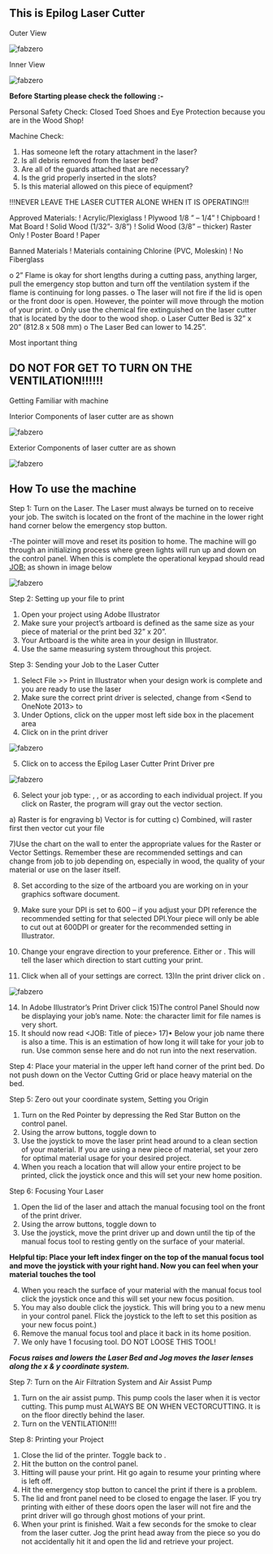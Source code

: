 ## This is Epilog Laser Cutter

Outer View

![fabzero](img/epiloglaser.jpg)

Inner View

![fabzero](img/laserinner.jpg)


**Before Starting please check the following :-**

Personal Safety Check:
Closed Toed Shoes and Eye Protection because you are in the Wood Shop!

Machine Check:
1) Has someone left the rotary attachment in the laser?
2) Is all debris removed from the laser bed?
3) Are all of the guards attached that are necessary? 
4) Is the grid properly inserted in the slots?
5) Is this material allowed on this piece of equipment?


!!!NEVER LEAVE THE LASER CUTTER ALONE WHEN IT IS OPERATING!!!

Approved Materials:
! Acrylic/Plexiglass
! Plywood 1/8 ” – 1/4”
! Chipboard
! Mat Board
! Solid Wood (1/32”- 3/8”)
! Solid Wood (3/8” – thicker) Raster Only
! Poster Board
! Paper

Banned Materials
! Materials containing Chlorine (PVC, Moleskin)
! No Fiberglass

o 2” Flame is okay for short lengths during a cutting pass, anything
larger, pull the emergency stop button and turn off the ventilation
system if the flame is continuing for long passes.
o The laser will not fire if the lid is open or the front door is open.
However, the pointer will move through the motion of your print.
o Only use the chemical fire extinguished on the laser cutter that is
located by the door to the wood shop.
o Laser Cutter Bed is 32” x 20” (812.8 x 508 mm)
o The Laser Bed can lower to 14.25”.

Most inportant thing
## DO NOT FOR GET TO TURN ON THE VENTILATION!!!!!!

Getting Familiar with machine

Interior Components of laser cutter are as shown

![fabzero](img/interiorcompo.jpg)

Exterior Components of laser cutter are as shown

![fabzero](img/exteriorcompo.jpg)

## How To use the machine

Step 1: 
Turn on the Laser. The Laser must always be turned on to receive your job.
        The switch is located on the front of the machine in the lower right hand 
        corner below the emergency stop button.

        
-The pointer will move and reset its position to home. The machine will
         go through an initializing process where green lights will run up and
         down on the control panel. When this is complete the operational
         keypad should read <JOB:> as shown in image below

![fabzero](img/job.jpg)

Step 2: Setting up your file to print

1) Open your project using Adobe Illustrator
2) Make sure your project’s artboard is defined as the same size as your piece of material or the print bed 32” x 20”.
3) Your Artboard is the white area in your design in Illustrator.
3) Use the same measuring system throughout this project.


Step 3: Sending your Job to the Laser Cutter

1) Select File >> Print in Illustrator when your design work is complete and you are ready to use the laser
2) Make sure the correct print driver is selected, change from <Send to OneNote 2013> to <Epilog Engraver WinX64 Fusion>
3) Under Options, click on the upper most left side box in the placement area
4) Click on <Set-up> in the print driver

![fabzero](img/setup.jpg)

5) Click on <Preferences> to access the Epilog Laser Cutter Print Driver pre

![fabzero](img/pre.jpg)


6) Select your job type: <Raster>, <Vector>, or <Combined> as according to each individual project. If you click on Raster, the program will gray out the vector section.

a) Raster is for engraving
b) Vector is for cutting
c) Combined, will raster first then vector cut your file

7)Use the chart on the wall to enter the appropriate values for the Raster or Vector Settings. Remember these are recommended settings and can change from job to  job depending on, especially in wood, the quality of your material or use on the laser itself.

8) Set <Piece Size> according to the size of the artboard you are working on in your graphics software document.

9)  Make sure your DPI is set to 600 – if you adjust your DPI reference the recommended setting for that selected DPI.Your piece will only be able to cut out at 600DPI or greater for the recommended setting in Illustrator.
10) Change your engrave direction to your preference. Either <TopDown> or <BottomUp>. This will tell the laser which direction to start cutting your print.

11) Click <OK> when all of your settings are correct.
13)In the print driver click on <Print>.

![fabzero](img/print.jpg)

14) In Adobe Illustrator’s Print Driver click <Print>
15)The control Panel Should now be displaying your job’s name. Note: the character limit for file names is very short.
16) It should now read <JOB: Title of piece>
17)• Below your job name there is also a time. This is an estimation of how long it will take for your job to run. Use common sense here and do not run into the next reservation.

Step 4: Place your material in the upper left hand corner of the print bed. Do not push down on the Vector Cutting Grid or place heavy material on the bed.

Step 5: Zero out your coordinate system, Setting you Origin

1) Turn on the Red Pointer by depressing the Red Star Button on the control panel.
2) Using the arrow buttons, toggle down to <Jog>
3) Use the joystick to move the laser print head around to a clean section of your material. If you are using a new piece of material, set your zero for optimal material usage for your desired project.
4) When you reach a location that will allow your entire project to be printed, click the joystick once and this will set your new home position.

Step 6: Focusing Your Laser

1) Open the lid of the laser and attach the manual focusing tool on the front of the print driver.
2) Using the arrow buttons, toggle down to <Focus>
3) Use the joystick, move the print driver up and down until the tip of the manual focus tool to resting gently on the surface of your material. 

**Helpful tip: Place your left index finger on the top of the manual focus tool and move the joystick with your right hand. Now you can feel when your material** **touches the tool**

4) When you reach the surface of your material with the manual focus tool click the joystick once and this will set your new focus position.
5) You may also double click the joystick. This will bring you to a new menu in your control panel. Flick the joystick to the left to set this position as your new focus point.)
6) Remove the manual focus tool and place it back in its home position. 
7) We only have 1 focusing tool. DO NOT LOOSE THIS TOOL!

***Focus raises and lowers the Laser Bed and Jog moves the laser lenses along the x & y coordinate system.***

Step 7: Turn on the Air Filtration System and Air Assist Pump
1) Turn on the air assist pump. This pump cools the laser when it is vector cutting. This pump must ALWAYS BE ON WHEN VECTORCUTTING. It is on the floor directly behind the laser.
2) Turn on the VENTILATION!!!!

Step 8: Printing your Project

1) Close the lid of the printer. Toggle back to <JOB>.
2) Hit the <GO> button on the control panel.
3) Hitting <STOP> will pause your print. Hit go again to resume your printing where is left off.
4) Hit the emergency stop button to cancel the print if there is a problem.
5) The lid and front panel need to be closed to engage the laser. IF you try printing with either of these doors open the laser will not fire and the print driver will go through ghost motions of your print.
6) When your print is finished. Wait a few seconds for the smoke to clear from the laser cutter. Jog the print head away from the piece so you do not accidentally hit it and open the lid and retrieve your project.



    